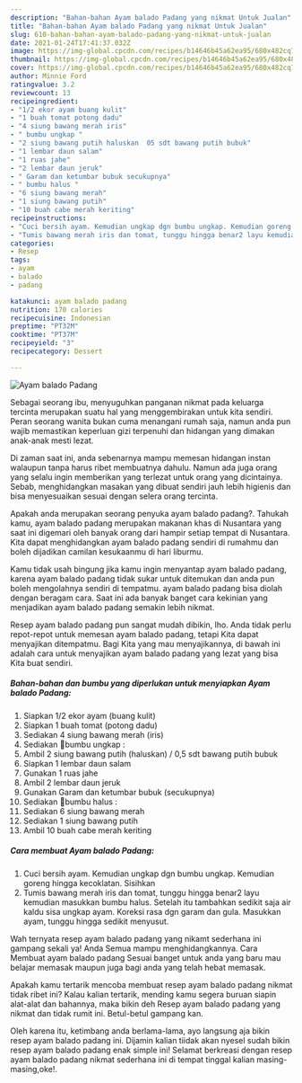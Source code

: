 ```yaml
---
description: "Bahan-bahan Ayam balado Padang yang nikmat Untuk Jualan"
title: "Bahan-bahan Ayam balado Padang yang nikmat Untuk Jualan"
slug: 610-bahan-bahan-ayam-balado-padang-yang-nikmat-untuk-jualan
date: 2021-01-24T17:41:37.032Z
image: https://img-global.cpcdn.com/recipes/b14646b45a62ea95/680x482cq70/ayam-balado-padang-foto-resep-utama.jpg
thumbnail: https://img-global.cpcdn.com/recipes/b14646b45a62ea95/680x482cq70/ayam-balado-padang-foto-resep-utama.jpg
cover: https://img-global.cpcdn.com/recipes/b14646b45a62ea95/680x482cq70/ayam-balado-padang-foto-resep-utama.jpg
author: Minnie Ford
ratingvalue: 3.2
reviewcount: 13
recipeingredient:
- "1/2 ekor ayam buang kulit"
- "1 buah tomat potong dadu"
- "4 siung bawang merah iris"
- " bumbu ungkap "
- "2 siung bawang putih haluskan  05 sdt bawang putih bubuk"
- "1 lembar daun salam"
- "1 ruas jahe"
- "2 lembar daun jeruk"
- " Garam dan ketumbar bubuk secukupnya"
- " bumbu halus "
- "6 siung bawang merah"
- "1 siung bawang putih"
- "10 buah cabe merah keriting"
recipeinstructions:
- "Cuci bersih ayam. Kemudian ungkap dgn bumbu ungkap. Kemudian goreng hingga kecoklatan. Sisihkan"
- "Tumis bawang merah iris dan tomat, tunggu hingga benar2 layu kemudian masukkan bumbu halus. Setelah itu tambahkan sedikit saja air kaldu sisa ungkap ayam. Koreksi rasa dgn garam dan gula. Masukkan ayam, tunggu hingga sedikit menyusut."
categories:
- Resep
tags:
- ayam
- balado
- padang

katakunci: ayam balado padang 
nutrition: 170 calories
recipecuisine: Indonesian
preptime: "PT32M"
cooktime: "PT37M"
recipeyield: "3"
recipecategory: Dessert

---
```



![Ayam balado Padang](https://img-global.cpcdn.com/recipes/b14646b45a62ea95/680x482cq70/ayam-balado-padang-foto-resep-utama.jpg)

Sebagai seorang ibu, menyuguhkan panganan nikmat pada keluarga tercinta merupakan suatu hal yang menggembirakan untuk kita sendiri. Peran seorang  wanita bukan cuma menangani rumah saja, namun anda pun wajib memastikan keperluan gizi terpenuhi dan hidangan yang dimakan anak-anak mesti lezat.

Di zaman  saat ini, anda sebenarnya mampu memesan hidangan instan walaupun tanpa harus ribet membuatnya dahulu. Namun ada juga orang yang selalu ingin memberikan yang terlezat untuk orang yang dicintainya. Sebab, menghidangkan masakan yang dibuat sendiri jauh lebih higienis dan bisa menyesuaikan sesuai dengan selera orang tercinta. 



Apakah anda merupakan seorang penyuka ayam balado padang?. Tahukah kamu, ayam balado padang merupakan makanan khas di Nusantara yang saat ini digemari oleh banyak orang dari hampir setiap tempat di Nusantara. Kita dapat menghidangkan ayam balado padang sendiri di rumahmu dan boleh dijadikan camilan kesukaanmu di hari liburmu.

Kamu tidak usah bingung jika kamu ingin menyantap ayam balado padang, karena ayam balado padang tidak sukar untuk ditemukan dan anda pun boleh mengolahnya sendiri di tempatmu. ayam balado padang bisa diolah dengan beragam cara. Saat ini ada banyak banget cara kekinian yang menjadikan ayam balado padang semakin lebih nikmat.

Resep ayam balado padang pun sangat mudah dibikin, lho. Anda tidak perlu repot-repot untuk memesan ayam balado padang, tetapi Kita dapat menyajikan ditempatmu. Bagi Kita yang mau menyajikannya, di bawah ini adalah cara untuk menyajikan ayam balado padang yang lezat yang bisa Kita buat sendiri.

<!--inarticleads1-->

##### Bahan-bahan dan bumbu yang diperlukan untuk menyiapkan Ayam balado Padang:

1. Siapkan 1/2 ekor ayam (buang kulit)
1. Siapkan 1 buah tomat (potong dadu)
1. Sediakan 4 siung bawang merah (iris)
1. Sediakan  🌻bumbu ungkap :
1. Ambil 2 siung bawang putih (haluskan) / 0,5 sdt bawang putih bubuk
1. Siapkan 1 lembar daun salam
1. Gunakan 1 ruas jahe
1. Ambil 2 lembar daun jeruk
1. Gunakan  Garam dan ketumbar bubuk (secukupnya)
1. Sediakan  🌻bumbu halus :
1. Sediakan 6 siung bawang merah
1. Sediakan 1 siung bawang putih
1. Ambil 10 buah cabe merah keriting




<!--inarticleads2-->

##### Cara membuat Ayam balado Padang:

1. Cuci bersih ayam. Kemudian ungkap dgn bumbu ungkap. Kemudian goreng hingga kecoklatan. Sisihkan
1. Tumis bawang merah iris dan tomat, tunggu hingga benar2 layu kemudian masukkan bumbu halus. Setelah itu tambahkan sedikit saja air kaldu sisa ungkap ayam. Koreksi rasa dgn garam dan gula. Masukkan ayam, tunggu hingga sedikit menyusut.




Wah ternyata resep ayam balado padang yang nikamt sederhana ini gampang sekali ya! Anda Semua mampu menghidangkannya. Cara Membuat ayam balado padang Sesuai banget untuk anda yang baru mau belajar memasak maupun juga bagi anda yang telah hebat memasak.

Apakah kamu tertarik mencoba membuat resep ayam balado padang nikmat tidak ribet ini? Kalau kalian tertarik, mending kamu segera buruan siapin alat-alat dan bahannya, maka bikin deh Resep ayam balado padang yang nikmat dan tidak rumit ini. Betul-betul gampang kan. 

Oleh karena itu, ketimbang anda berlama-lama, ayo langsung aja bikin resep ayam balado padang ini. Dijamin kalian tiidak akan nyesel sudah bikin resep ayam balado padang enak simple ini! Selamat berkreasi dengan resep ayam balado padang nikmat sederhana ini di tempat tinggal kalian masing-masing,oke!.

